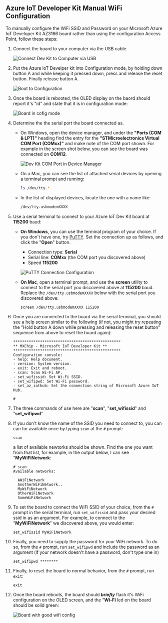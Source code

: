 ## Azure IoT Developer Kit Manual WiFi Configuration

To manually configure the WiFi SSID and Password on your Microsoft Azure IoT Developer Kit AZ3166 board rather than using the configuration Access Point, follow these steps:

1. Connect the board to your computer via the USB cable.

    ![Connect Dev Kit to Computer via USB](./images/dev-kit-connect-computer-usb.png)

1. Put the Azure IoT Develper kit into Configuration mode, by holding down button A and while keeping it pressed down, press and release the reset button.  Finally release button A.

    ![Boot to Configuration](./images/devkit-reboot-to-manual-config.png)

1. Once the board is rebooted, the OLED display on the baord should report it's "id" and state that it is in configuration mode:

    ![Board in cofig mode](./images/devkit-in-config-mode.png)

1. Determine the the serial port the board connected as. 

    - On Windows, open the device manager, and under the **"Ports (COM & LPT)"** heading find the entry for the **"STMicroelectronics Virtual COM Port (COMxx)"** and make note of the COM port shown.  For example in the screen shot below, you can see the board was connected on **COM12**.

        ![Dev Kit COM Port in Device Manager](./images/dev-kit-windows-com-port.png)

    - On a Mac, you can see the list of attached serial devices by opening a terminal prompt and running:

        ```bash
        ls /dev/tty.*
        ```
    - In the list of displayed devices, locate the one with a name like:

        ```bash
        /dev/tty.usbmodemXXXX
        ```
    
1. Use a serial terminal to connect to your Azure IoT Dev Kit board at **115200** baud:

    - **On Windows**, you can use the terminal program of your choice.  If you don't have one, try [PuTTY](https://www.chiark.greenend.org.uk/~sgtatham/putty/latest.html).  Set the connection up as follows, and click the "**Open**" button.

        - Connection type: **Serial**
        - Serial line: **COMxx** (the COM port you discovered above)
        - Speed **115200**

        ![PuTTY Connection Configuration](./images/putty-connection.png) 

    - **On Mac**, open a terminal prompt, and use the **screen** utility to connect to the serial port you discovered above at **115200** baud.  Replace the `/dev/tty.usbmodemXXXX` below with the serial port you discovered above:

        ```bash
        screen /dev/tty.usbmodemXXXX 115200
        ```

1. Once you are connected to the board via the serial terminal, you should see a help screen similar to the following (if not, you might try repeating the "Hold button A down while pressing and releasing the reset button" sequence from above to reset the board again):

    ```text
    ************************************************
    ** MXChip - Microsoft IoT Developer Kit **
    ************************************************
    Configuration console:
    - help: Help document.
    - version: System version.
    - exit: Exit and reboot.
    - scan: Scan Wi-Fi AP.
    - set_wifissid: Set Wi-Fi SSID.
    - set_wifipwd: Set Wi-Fi password.
    - set_az_iothub: Set the connection string of Microsoft Azure IoT Hub.

    #
    ```

1. The three commands of use here are "**scan**", "**set_wifissid**" and "**set_wifipwd**"

1. If you don't know the name of the SSID you need to connect to, you can can for available once by typing `scan` at the `#` prompt:

    ```text
    scan
    ```

    a list of available newtorks should be shown.  Find the one you want from that list, for example, in the output below, I can see "**MyWiFiNetwork**:

    ```text
    # scan
    Available networks:

      AWiFiNetwork
      AnotherWiFiNetwork..
      MyWiFiNetwork
      OtherWiFiNetwork
      SomeWiFiNetwork
    ```
1. To set the board to connect the WiFi SSID of your choice, from the `#` prompt in the serial terminal, run `set_wifissid` and pass your desired ssid in as an argument.  For example, to connect to the "**MyWiFiNetwork**" we discovered above, you would enter:

    ```text
    set_wifissid MyWiFiNetwork
    ```

1. Finally, you need to supply the password for your WiFi network.  To do so, from the `#` prompt, run `set_wifipwd` and include the password as an argument (if your network doesn't have a password, don't type one in)

    ```text
    set_wifipwd ********
    ```

1. Finally, to reset the board to normal behavior, from the `#` prompt, run `exit`:

    ```text
    exit
    ```

1. Once the board reboots, the board should ***briefly*** flash it's WiFi configuration on the OLED screen, and the "**Wi-Fi** led on the board should be solid green:

    ![Board with good wifi config](./images/devkit-board-wifi-good.png)